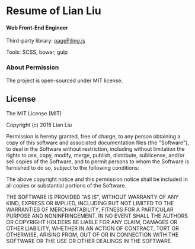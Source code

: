 # Resume of Lian Liu

#### Web Front-End Engineer

Third-party library: [pagePiling.js](https://github.com/alvarotrigo/pagePiling.js)

Tools: SCSS, bower, gulp

### About Permission

The project is open-sourced under MIT license. 

## License

The MIT License (MIT)

Copyright (c) 2015 Lian Liu

Permission is hereby granted, free of charge, to any person obtaining a copy
of this software and associated documentation files (the "Software"), to deal
in the Software without restriction, including without limitation the rights
to use, copy, modify, merge, publish, distribute, sublicense, and/or sell
copies of the Software, and to permit persons to whom the Software is
furnished to do so, subject to the following conditions:

The above copyright notice and this permission notice shall be included in
all copies or substantial portions of the Software.

THE SOFTWARE IS PROVIDED "AS IS", WITHOUT WARRANTY OF ANY KIND, EXPRESS OR
IMPLIED, INCLUDING BUT NOT LIMITED TO THE WARRANTIES OF MERCHANTABILITY,
FITNESS FOR A PARTICULAR PURPOSE AND NONINFRINGEMENT. IN NO EVENT SHALL THE
AUTHORS OR COPYRIGHT HOLDERS BE LIABLE FOR ANY CLAIM, DAMAGES OR OTHER
LIABILITY, WHETHER IN AN ACTION OF CONTRACT, TORT OR OTHERWISE, ARISING FROM,
OUT OF OR IN CONNECTION WITH THE SOFTWARE OR THE USE OR OTHER DEALINGS IN
THE SOFTWARE.
